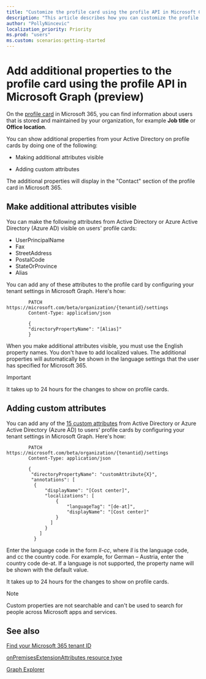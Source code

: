 ```yaml
---
title: "Customize the profile card using the profile API in Microsoft Graph (preview)"
description: "This article describes how you can customize the profile card by making additional attributes visible, or adding custom attributes."
author: "PollyNincevic"
localization_priority: Priority
ms.prod: "users"
ms.custom: scenarios:getting-started
---
```


# Add additional properties to the profile card using the profile API in Microsoft Graph (preview)

On the [profile card](https://support.office.com/article/profile-cards-in-office-365-e80f931f-5fc4-4a59-ba6e-c1e35a85b501) in Microsoft 365, you can find information about users that is stored and maintained by your organization, for example **Job title** or **Office location**.  

You can show additional properties from your Active Directory on profile cards by doing one of the following:

- Making additional attributes visible

- Adding custom attributes

The additional properties will display in the "Contact" section of the profile card in Microsoft 365.

## Make additional attributes visible

You can make the following attributes from Active Directory or Azure Active Directory (Azure AD) visible on users' profile cards:

- UserPrincipalName
- Fax
- StreetAddress
- PostalCode
- StateOrProvince
- Alias

You can add any of these attributes to the profile card by configuring your tenant settings in Microsoft Graph. Here's how:

```http
        PATCH https://microsoft.com/beta/organization/{tenantid}/settings
        Content-Type: application/json
        
        {
        "directoryPropertyName": "[Alias]"
        }
```
When you make additional attributes visible, you must use the English property names. You don't have to add localized values. The additional properties will automatically be shown in the language settings that the user has specified for Microsoft 365.

> [!IMPORTANT]
> It takes up to 24 hours for the changes to show on profile cards.

## Adding custom attributes 
You can add any of the [15 custom attributes](../api-reference/beta/resources/onpremisesextensionattributes.md) from Active Directory or Azure Active Directory (Azure AD) to users' profile cards by configuring your tenant settings in Microsoft Graph. Here's how:
```http
        PATCH https://microsoft.com/beta/organization/{tenantid}/settings
        Content-Type: application/json

        {
         "directoryPropertyName": "customAttribute{X}",
         "annotations": [
          {
              "displayName": "[Cost center]",
              "localizations": [
                  {
                      "languageTag": "[de-at]",
                      "displayName": "[Cost center]"
                  }
                ]
              }
            ]
          }
```
Enter the language code in the form *ll-cc*, where *ll* is the language code, and cc the country code. For example, for German – Austria, enter the country code de-at.
If a language is not supported, the property name will be shown with the default value.  

It takes up to 24 hours for the changes to show on profile cards.

> [!NOTE]
> Custom properties are not searchable and can't be used to search for people across Microsoft apps and services.

## See also


[Find your Microsoft 365 tenant ID](https://docs.microsoft.com/onedrive/find-your-office-365-tenant-id)

[onPremisesExtensionAttributes resource type](../api-reference/beta/resources/onpremisesextensionattributes.md)

[Graph Explorer](https://developer.microsoft.com/graph/graph-explorer)